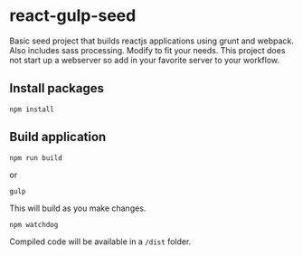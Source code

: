 # react-gulp-seed

Basic seed project that builds reactjs applications using grunt and webpack. Also includes sass processing. Modify to fit your needs. This
project does not start up a webserver so add in your favorite server to your workflow.



## Install packages
```
npm install
```


## Build application

```
npm run build
```

or

```
gulp
```


This will build as you make changes.

```
npm watchdog
```




Compiled code will be available in a `/dist` folder.
